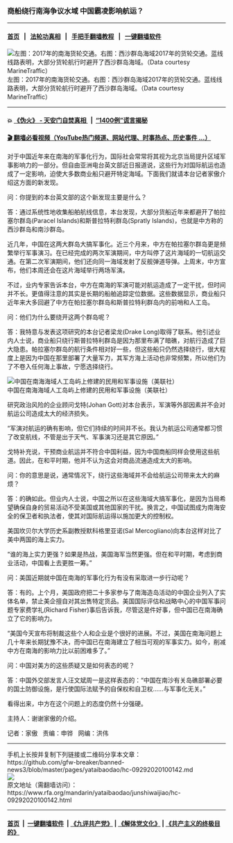 ### 商船绕行南海争议水域  中国霸凌影响航运？
------------------------

#### [首页](https://github.com/gfw-breaker/banned-news3/blob/master/README.md) &nbsp;&nbsp;|&nbsp;&nbsp; [法轮功真相](https://github.com/begood0513/basic/blob/master/README.md)  &nbsp;&nbsp;|&nbsp;&nbsp; [手把手翻墙教程](https://github.com/gfw-breaker/guides/wiki)  &nbsp;&nbsp;|&nbsp;&nbsp; [一键翻墙软件](https://github.com/gfw-breaker/nogfw/blob/master/README.md)  



<div id="headerimg">
 <img alt="左图：2017年的南海货轮交通。右图：西沙群岛海域2017年的货轮交通。蓝线线路表明，大部分货轮航行时避开了西沙群岛海域。（Data courtesy MarineTraffic）" src="https://www.rfa.org/mandarin/yataibaodao/junshiwaijiao/hc-09292020100142.html/hc0929z.jpg/image" title="左图：2017年的南海货轮交通。右图：西沙群岛海域2017年的货轮交通。蓝线线路表明，大部分货轮航行时避开了西沙群岛海域。（Data courtesy MarineTraffic）"/>
 <div id="headerimgcontents">
  <div id="headerimgcaption">
   <span>
    左图：2017年的南海货轮交通。右图：西沙群岛海域2017年的货轮交通。蓝线线路表明，大部分货轮航行时避开了西沙群岛海域。（Data courtesy MarineTraffic）
   </span>
   <!-- zoomattribute -->
  </div>
  <!-- headerimgcaption -->
 </div>
 <!-- headerimagecontents -->
</div>

<hr/>


#### 💥 [《伪火》 - 天安门自焚真相 ](http://158.247.195.190:10000/videos/blog/weihuo.html)&nbsp; |&nbsp; [“1400例”谎言揭秘  ](http://158.247.195.190:10000/videos/blog/jiexi1400.html)

#### [ 🎬  翻墙必看视频（YouTube热门频道、网站代理、时事热点、历史事件 ...）](https://github.com/gfw-breaker/links/blob/master/banned.md)

<div id="storytext">
 <div>
  <div class="slot_header">
  </div>
 </div>
 <p>
  对于中国近年来在南海的军事化行为，国际社会常常将其视为北京当局提升区域军事影响力的一部分。但自由亚洲电台英文部近日报道说，这些行为对国际航运也造成了一定影响，迫使大多数商业船只避开特定海域。下面我们就请本台记者家傲介绍这方面的新发现。
 </p>
 <p>
 </p>
 <p>
 </p>
 <p>
  问：你提到的本台英文部的这个新发现主要是什么？
 </p>
 <p>
  答：通过系统性地收集船舶航线信息，本台发现，大部分货船近年来都避开了帕拉塞尔群岛(Paracel Islands)和斯普拉特利群岛(Spratly Islands)，也就是中方称的西沙群岛和南沙群岛。
 </p>
 <p>
  近几年，中国在这两大群岛大搞军事化。近三个月来，中方在帕拉塞尔群岛更是频繁举行军事演习。在已经完成的两次军演期间，中方叫停了这片海域的一切航运交通。在第二次军演期间，他们还向同一海域发射了反舰弹道导弹。上周末，中方宣布，他们本周还会在这片海域举行两场军演。
 </p>
 <p>
  不过，业内专家告诉本台，中方在南海的军演可能对航运造成了一定干扰，但时间并不长。更值得注意的其实是长期的船舶追踪定位数据。这些数据显示，商业船只近年来大多回避了中方在帕拉塞尔群岛和斯普拉特利群岛内的前哨和人工岛。
 </p>
 <p>
  问：他们为什么要绕开这两个群岛呢？
 </p>
 <p>
  答：我特意与发表这项研究的本台记者梁龙(Drake Long)取得了联系。他引述业内人士说，商业船只绕行斯普拉特利群岛是因为那里布满了暗礁，对航行造成了巨大隐患。帕拉塞尔群岛的航行条件相对好一些，但这些船只仍然选择绕行，很大程度上是因为中国在那里部署了大量军力，其军方海上活动也非常频繁，所以他们为了不卷入任何海上事故，宁愿选择绕行。
 </p>
 <p>
  <div class="image-inline captioned" style="width:705px;">
   <div style="width:705px;">
    <img alt="中国在南海海域人工岛屿上修建的民用和军事设施（美联社）" src="https://www.rfa.org/mandarin/yataibaodao/junshiwaijiao/hc-09292020100142.html/wy0812j.jpg" title="中国在南海海域人工岛屿上修建的民用和军事设施（美联社）"/>
   </div>
   <div class="image-caption">
    <span style="width:705px;">
     中国在南海海域人工岛屿上修建的民用和军事设施（美联社）
    </span>
    <span class="copyright">
    </span>
   </div>
  </div>
 </p>
 <p>
 </p>
 <p>
  研究政治风险的企业顾问戈特(Johan Gott)对本台表示，军演等外部因素并不会对航运公司造成太大的经济损失。
 </p>
 <p>
  “军演对航运的确有影响，但它们持续的时间并不长。我认为航运公司通常都习惯了改变航线，不管是出于天气、军事演习还是其它原因。”
 </p>
 <p>
  戈特补充说，干预商业航运并不符合中国利益，因为中国商船同样会使用这些航道。因此，在和平时期，他并不认为这会对商品流通造成太大的影响。
 </p>
 <p>
  问：你的意思是说，通常情况下，绕行这些海域并不会给航运公司带来太大的麻烦？
 </p>
 <p>
  答：的确如此。但业内人士说，中国之所以在这些海域大搞军事化，是因为当局希望确保自身的贸易活动不受美国或其他国家的干扰。换言之，中国试图成为南海安全的保卫者和执法者，使其对国际航运得以施加更大的控制权。
 </p>
 <p>
  美国坎贝尔大学历史系副教授默科格里亚诺(Sal Mercogliano)向本台这样对比了美中两国的海上实力。
 </p>
 <p>
  “谁的海上实力更强？如果是热战，美国海军当然更强。但在和平时期，考虑到商业活动，中国看上去更胜一筹。”
 </p>
 <p>
  问：美国近期就中国在南海的军事化行为有没有采取进一步行动呢？
 </p>
 <p>
  答：有的。上个月，美国政府把二十多家参与了南海造岛活动的中国企业列入了实体名单，禁止美企擅自对其出售特定货品。美国国际评估和战略中心的中国军事问题专家费学礼(Richard Fisher)事后告诉我，尽管这是件好事，但中国已在南海确立了它的影响力。
 </p>
 <p>
  “美国今天宣布将制裁这些个人和企业是个很好的进展。不过，美国在南海问题上几十年来长期犹豫不决，而中国已在南海建立了相当可观的军事实力。如今，削减中方在南海的影响力比以前困难多了。”
 </p>
 <p>
  问：中国对美方的这些质疑又是如何表态的呢？
 </p>
 <p>
  答：中国外交部发言人汪文斌周一是这样表态的：“中国在南沙有关岛礁部署必要的国土防御设施，是行使国际法赋予的自保权和自卫权……与军事化无关。”
 </p>
 <p>
  看得出来，中方在这个问题上的态度仍然十分强硬。
 </p>
 <p>
  主持人：谢谢家傲的介绍。
 </p>
 <p>
 </p>
 <p>
  记者：家傲   责编：申铧   网编：洪伟
 </p>
</div>

<hr/>
手机上长按并复制下列链接或二维码分享本文章：<br/>
https://github.com/gfw-breaker/banned-news3/blob/master/pages/yataibaodao/hc-09292020100142.md <br/>
<a href='https://github.com/gfw-breaker/banned-news3/blob/master/pages/yataibaodao/hc-09292020100142.md'><img src='https://github.com/gfw-breaker/banned-news3/blob/master/pages/yataibaodao/hc-09292020100142.md.png'/></a> <br/>
原文地址（需翻墙访问）：https://www.rfa.org/mandarin/yataibaodao/junshiwaijiao/hc-09292020100142.html


------------------------
#### [首页](https://github.com/gfw-breaker/banned-news3/blob/master/README.md) &nbsp;|&nbsp; [一键翻墙软件](https://github.com/gfw-breaker/nogfw/blob/master/README.md) &nbsp;| [《九评共产党》](https://github.com/gfw-breaker/9ping.md/blob/master/README.md#九评之一评共产党是什么) | [《解体党文化》](https://github.com/gfw-breaker/jtdwh.md/blob/master/README.md) | [《共产主义的终极目的》](https://github.com/gfw-breaker/gczydzjmd.md/blob/master/README.md)


<img src='http://gfw-breaker.win/banned-news3/pages/yataibaodao/hc-09292020100142.md' width='0px' height='0px'/>